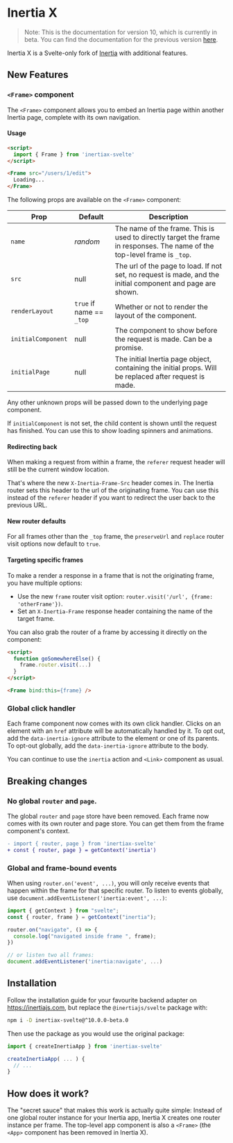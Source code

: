 # Inertia X

> Note: This is the documentation for version 10, which is currently in beta. You can find the documentation for the previous version [here](https://github.com/buhrmi/inertiax/tree/x2).

Inertia X is a Svelte-only fork of [Inertia](https://github.com/inertiajs/inertia) with additional features.

## New Features

### `<Frame>` component

The `<Frame>` component allows you to embed an Inertia page within another Inertia page, complete with its own navigation.

#### Usage

```html
<script>
  import { Frame } from 'inertiax-svelte'
</script>

<Frame src="/users/1/edit">
  Loading...
</Frame>
```

The following props are available on the `<Frame>` component:

 Prop | Default | Description
-----|------|-------
 `name` | *random* | The name of the frame. This is used to directly target the frame in responses. The name of the top-level frame is `_top`.
`src` | null | The url of the page to load. If not set, no request is made, and the initial component and page are shown.
`renderLayout` | `true` if name == `_top` | Whether or not to render the layout of the component.
`initialComponent` | null | The component to show before the request is made. Can be a promise.
`initialPage` | null | The initial Inertia page object, containing the initial props. Will be replaced after request is made.

Any other unknown props will be passed down to the underlying page component.

If `initialComponent` is not set, the child content is shown until the request has finished. You can use this to show loading spinners and animations.

#### Redirecting back

When making a request from within a frame, the `referer` request header will still be the current window location. 

That's where the new `X-Inertia-Frame-Src` header comes in. The Inertia router sets this header to the url of the originating frame. You can use this instead of the `referer` header if you want to redirect the user back to the previous URL. 

#### New router defaults

For all frames other than the `_top` frame, the `preserveUrl` and `replace` router visit options now default to `true`.

#### Targeting specific frames

To make a render a response in a frame that is not the originating frame, you have multiple options:

- Use the new `frame` router visit option: `router.visit('/url', {frame: 'otherFrame'})`.
- Set an `X-Inertia-Frame` response header containing the name of the target frame.

You can also grab the router of a frame by accessing it directly on the component:

```html
<script>
  function goSomewhereElse() {
    frame.router.visit(...)
  }
</script>

<Frame bind:this={frame} />
```

### Global click handler

Each frame component now comes with its own click handler. Clicks on an element with an `href` attribute will be automatically handled by it. To opt out, add the `data-inertia-ignore` attribute to the element or one of its parents. To opt-out globally, add the `data-inertia-ignore` attribute to the body. 

You can continue to use the `inertia` action and `<Link>` component as usual.

## Breaking changes

### No global `router` and `page`.

The global `router` and `page` store have been removed. Each frame now comes with its own router and page store. You can get them from the frame component's context.

```diff
- import { router, page } from 'inertiax-svelte'
+ const { router, page } = getContext('inertia')
```

### Global and frame-bound events

When using `router.on('event', ...)`, you will only receive events that happen within the frame for that specific router. To listen to events globally, use `document.addEventListener('inertia:event', ...)`:

```js
import { getContext } from "svelte";
const { router, frame } = getContext("inertia");

router.on("navigate", () => {
  console.log("navigated inside frame ", frame);
})

// or listen two all frames:
document.addEventListener('inertia:navigate', ...)

```

## Installation

Follow the installation guide for your favourite backend adapter on https://inertiajs.com, but replace the `@inertiajs/svelte` package with:

```bash
npm i -D inertiax-svelte@^10.0.0-beta.0
```

Then use the package as you would use the original package:

```js
import { createInertiaApp } from 'inertiax-svelte'

createInertiaApp( ... ) {
  // ...
}
```

## How does it work?

The "secret sauce" that makes this work is actually quite simple: Instead of one global router instance for your Inertia app, Inertia X creates one router instance per frame. The top-level app component is also a `<Frame>` (the `<App>` component has been removed in Inertia X).


